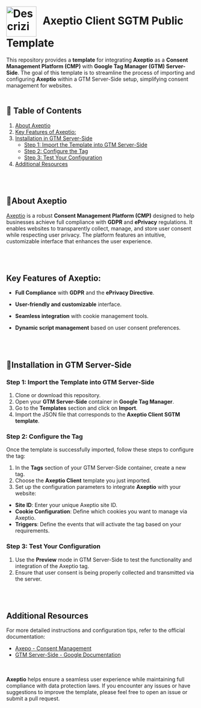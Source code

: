 <h1>
  <img src="https://axeptio.imgix.net/2024/07/e444a7b2-ea3d-4471-a91c-6be23e0c3cbb.png" alt="Descrizione immagine" width="80" style="vertical-align: middle; margin-right: 10px;" />
  Axeptio Client SGTM Public Template
</h1>

This repository provides a **template** for integrating **Axeptio** as a **Consent Management Platform (CMP)** with **Google Tag Manager (GTM) Server-Side**. The goal of this template is to streamline the process of importing and configuring **Axeptio** within a GTM Server-Side setup, simplifying consent management for websites.
<br><br>
## 📑 Table of Contents

1. [About Axeptio](#about-axeptio)
2. [Key Features of Axeptio:](#key-features-of-axeptio)
3. [Installation in GTM Server-Side](#installation-in-gtm-server-side)
   - [Step 1: Import the Template into GTM Server-Side](#step-1-import-the-template-into-gtm-server-side)
   - [Step 2: Configure the Tag](#step-2-configure-the-tag)
   - [Step 3: Test Your Configuration](#step-3-test-your-configuration)
4. [Additional Resources](#additional-resources)

<br><br>

## 🍪About Axeptio
[Axeptio](https://www.axept.io/) is a robust **Consent Management Platform (CMP)** designed to help businesses achieve full compliance with **GDPR** and **ePrivacy** regulations. It enables websites to transparently collect, manage, and store user consent while respecting user privacy. The platform features an intuitive, customizable interface that enhances the user experience.

<br><br>

## Key Features of Axeptio:
- **Full Compliance** with **GDPR** and the **ePrivacy Directive**.

- **User-friendly and customizable** interface.

- **Seamless integration** with cookie management tools.

- **Dynamic script management** based on user consent preferences.

<br><br>

## 🚀Installation in GTM Server-Side

### Step 1: Import the Template into GTM Server-Side
1. Clone or download this repository.
2. Open your **GTM Server-Side** container in **Google Tag Manager**.
3. Go to the **Templates** section and click on **Import**.
4. Import the JSON file that corresponds to the **Axeptio Client SGTM template**.

### Step 2: Configure the Tag
Once the template is successfully imported, follow these steps to configure the tag:
1. In the **Tags** section of your GTM Server-Side container, create a new tag.
2. Choose the **Axeptio Client** template you just imported.
3. Set up the configuration parameters to integrate **Axeptio** with your website:
- **Site ID**: Enter your unique Axeptio site ID.
- **Cookie Configuration**: Define which cookies you want to manage via Axeptio.
- **Triggers**: Define the events that will activate the tag based on your requirements.

### Step 3: Test Your Configuration
1. Use the **Preview** mode in GTM Server-Side to test the functionality and integration of the Axeptio tag.
2. Ensure that user consent is being properly collected and transmitted via the server.

<br><br>

## Additional Resources
For more detailed instructions and configuration tips, refer to the official documentation:
- [Axepo - Consent Management](https://www.axept.io/)
- [GTM Server-Side - Google Documentation](https://developers.google.com/tag-platform/tag-manager/server-side)

<br><br>
**Axeptio** helps ensure a seamless user experience while maintaining full compliance with data protection laws. If you encounter any issues or have suggestions to improve the template, please feel free to open an issue or submit a pull request.


